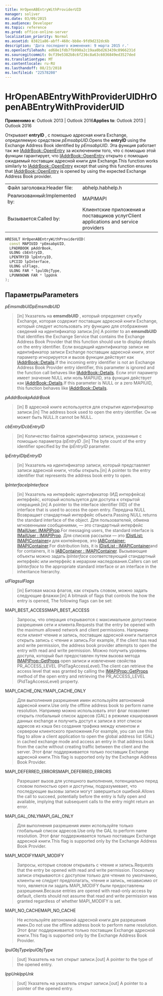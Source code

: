 ```yaml
---
title: HrOpenABEntryWithProviderUID
manager: soliver
ms.date: 03/09/2015
ms.audience: Developer
ms.topic: reference
ms.prod: office-online-server
localization_priority: Normal
ms.assetid: 83821a86-abff-460c-bb8e-9fd9d232dc6b
description: 'Дата последнего изменения: 9 марта 2015 г.'
ms.openlocfilehash: ed68e1fdb7fb990a2c19aa0bd263439c0966231d
ms.sourcegitcommit: 0cf39e5382b8c6f236c8a63c6036849ed3527ded
ms.translationtype: MT
ms.contentlocale: ru-RU
ms.lasthandoff: 08/23/2018
ms.locfileid: "22578208"
---
```

# <a name="hropenabentrywithprovideruid"></a><span data-ttu-id="71701-103">HrOpenABEntryWithProviderUID</span><span class="sxs-lookup"><span data-stu-id="71701-103">HrOpenABEntryWithProviderUID</span></span>

  
  
<span data-ttu-id="71701-104">**Применимо к**: Outlook 2013 | Outlook 2016</span><span class="sxs-lookup"><span data-stu-id="71701-104">**Applies to**: Outlook 2013 | Outlook 2016</span></span> 
  
<span data-ttu-id="71701-105">Открывает **entryID** , с помощью адресная книга Exchange, определяемую средством _pEmsabpUID_.</span><span class="sxs-lookup"><span data-stu-id="71701-105">Opens the **entryID** using the Exchange Address Book identified by  _pEmsabpUID_.</span></span> <span data-ttu-id="71701-106">Эта функция работает так же [IAddrBook::OpenEntry](iaddrbook-openentry.md) за исключением того, что с помощью этой функции гарантирует, что [IAddrBook::OpenEntry](iaddrbook-openentry.md) открыто с помощью ожидаемый поставщик адресной книги для Exchange.</span><span class="sxs-lookup"><span data-stu-id="71701-106">This function works similarly to [IAddrBook::OpenEntry](iaddrbook-openentry.md) except that using this function ensures that [IAddrBook::OpenEntry](iaddrbook-openentry.md) is opened by using the expected Exchange Address Book provider.</span></span> 
  
|||
|:-----|:-----|
|<span data-ttu-id="71701-107">Файл заголовка:</span><span class="sxs-lookup"><span data-stu-id="71701-107">Header file:</span></span>  <br/> |<span data-ttu-id="71701-108">abhelp.h</span><span class="sxs-lookup"><span data-stu-id="71701-108">abhelp.h</span></span>  <br/> |
|<span data-ttu-id="71701-109">Реализованный:</span><span class="sxs-lookup"><span data-stu-id="71701-109">Implemented by:</span></span>  <br/> |<span data-ttu-id="71701-110">MAPI</span><span class="sxs-lookup"><span data-stu-id="71701-110">MAPI</span></span>  <br/> |
|<span data-ttu-id="71701-111">Вызывается:</span><span class="sxs-lookup"><span data-stu-id="71701-111">Called by:</span></span>  <br/> |<span data-ttu-id="71701-112">Клиентские приложения и поставщиков услуг</span><span class="sxs-lookup"><span data-stu-id="71701-112">Client applications and service providers</span></span>  <br/> |
   
```cpp
HRESULT HrOpenABEntryWithProviderUID(
  const MAPIUID *pEmsabpUID,
  LPADRBOOK pAddrBook,
  ULONG cbEntryID,
  LPENTRYID lpEntryID,
  LPCIID lpInterface,
  ULONG ulFlags,
  ULONG FAR * lpulObjType,
  LPUNKNOWN FAR * lppUnk
);
```

## <a name="parameters"></a><span data-ttu-id="71701-113">Параметры</span><span class="sxs-lookup"><span data-stu-id="71701-113">Parameters</span></span>

 <span data-ttu-id="71701-114">_pEmsmdbUID_</span><span class="sxs-lookup"><span data-stu-id="71701-114">_pEmsmdbUID_</span></span>
  
> <span data-ttu-id="71701-115">[in] Указатель на **emsmdbUID** , который определяет службу Exchange, которая содержит поставщик адресной книги Exchange, который следует использовать эту функцию для отображения сведений на идентификатор записи.</span><span class="sxs-lookup"><span data-stu-id="71701-115">[in] A pointer to an **emsmdbUID** that identifies the Exchange Service that contains the Exchange Address Book Provider that this function should use to display details on the entry identifier.</span></span> <span data-ttu-id="71701-116">Если входящий идентификатор записи не идентификатор записи Exchange поставщик адресной книги, этот параметр игнорируется и вызов функции действует как [IAddrBook::Details](iaddrbook-details.md).</span><span class="sxs-lookup"><span data-stu-id="71701-116">If the incoming entry identifier is not an Exchange Address Book Provider entry identifier, this parameter is ignored and the function call behaves like [IAddrBook::Details](iaddrbook-details.md).</span></span> <span data-ttu-id="71701-117">Если этот параметр имеет значение NULL или ноль MAPIUID, эта функция действует как [IAddrBook::Details](iaddrbook-details.md).</span><span class="sxs-lookup"><span data-stu-id="71701-117">If this parameter is NULL or a zero MAPIUID, this function behaves like [IAddrBook::Details](iaddrbook-details.md).</span></span>
    
 <span data-ttu-id="71701-118">_pAddrBook_</span><span class="sxs-lookup"><span data-stu-id="71701-118">_pAddrBook_</span></span>
  
> <span data-ttu-id="71701-119">[in] В адресной книге используется для открытия идентификатор записи.</span><span class="sxs-lookup"><span data-stu-id="71701-119">[in] The address book used to open the entry identifier.</span></span> <span data-ttu-id="71701-120">Он не может быть NULL.</span><span class="sxs-lookup"><span data-stu-id="71701-120">It cannot be NULL.</span></span>
    
 <span data-ttu-id="71701-121">_cbEntryID_</span><span class="sxs-lookup"><span data-stu-id="71701-121">_cbEntryID_</span></span>
  
> <span data-ttu-id="71701-122">[in] Количество байтов идентификатор записи, указанные с помощью параметра _lpEntryID_ .</span><span class="sxs-lookup"><span data-stu-id="71701-122">[in] The byte count of the entry identifier specified by the  _lpEntryID_ parameter.</span></span> 
    
 <span data-ttu-id="71701-123">_lpEntryID_</span><span class="sxs-lookup"><span data-stu-id="71701-123">_lpEntryID_</span></span>
  
>  <span data-ttu-id="71701-124">[in] Указатель на идентификатор записи, который представляет записи адресной книги, чтобы открыть.</span><span class="sxs-lookup"><span data-stu-id="71701-124">[in] A pointer to the entry identifier that represents the address book entry to open.</span></span> 
    
 <span data-ttu-id="71701-125">_lpInterface_</span><span class="sxs-lookup"><span data-stu-id="71701-125">_lpInterface_</span></span>
  
> <span data-ttu-id="71701-126">[in] Указатель на интерфейс идентификатор (ИД интерфейса) интерфейс, который используется для доступа к открытой операцией.</span><span class="sxs-lookup"><span data-stu-id="71701-126">[in] A pointer to the interface identifier (IID) of the interface that is used to access the open entry.</span></span> <span data-ttu-id="71701-127">Передача NULL Возвращает стандартный интерфейс объекта.</span><span class="sxs-lookup"><span data-stu-id="71701-127">Passing NULL returns the standard interface of the object.</span></span> <span data-ttu-id="71701-128">Для пользователей, обмена мгновенными сообщениями, — это стандартный интерфейс [IMailUser: IMAPIProp](imailuserimapiprop.md).</span><span class="sxs-lookup"><span data-stu-id="71701-128">For messaging users, the standard interface is [IMailUser : IMAPIProp](imailuserimapiprop.md).</span></span> <span data-ttu-id="71701-129">Для списков рассылки — это [IDistList: IMAPIContainer](idistlistimapicontainer.md)и для контейнеров, это [IABContainer: IMAPIContainer](iabcontainerimapicontainer.md).</span><span class="sxs-lookup"><span data-stu-id="71701-129">For distribution lists, it is [IDistList : IMAPIContainer](idistlistimapicontainer.md)and for containers, it is [IABContainer : IMAPIContainer](iabcontainerimapicontainer.md).</span></span> <span data-ttu-id="71701-130">Вызывающие объекты можно задать _lpInterface_ соответствующий стандартный интерфейс или интерфейс в иерархии наследования.</span><span class="sxs-lookup"><span data-stu-id="71701-130">Callers can set  _lpInterface_ to the appropriate standard interface or an interface in the inheritance hierarchy.</span></span> 
    
 <span data-ttu-id="71701-131">_ulFlags_</span><span class="sxs-lookup"><span data-stu-id="71701-131">_ulFlags_</span></span>
  
> <span data-ttu-id="71701-132">[in] Битовая маска флагов, как открыть словом, можно задать следующие флажки:</span><span class="sxs-lookup"><span data-stu-id="71701-132">[in] A bitmask of flags that controls the how the entry is opened, The following flags can be set:</span></span>
    
<span data-ttu-id="71701-133">MAPI_BEST_ACCESS</span><span class="sxs-lookup"><span data-stu-id="71701-133">MAPI_BEST_ACCESS</span></span>
  
> <span data-ttu-id="71701-134">Запросы, что операция открываются с максимальное допустимое разрешения сети и клиента.</span><span class="sxs-lookup"><span data-stu-id="71701-134">Requests that the entry be opened with the maximum allowed network and client permissions.</span></span> <span data-ttu-id="71701-135">Например если клиент чтение и запись, поставщик адресной книги пытается открыть запись с чтение и запись.</span><span class="sxs-lookup"><span data-stu-id="71701-135">For example, if the client has read and write permission, the address book provider attempts to open the entry with read and write permission.</span></span> <span data-ttu-id="71701-136">Можно получить уровень доступа, который был предоставлен путем вызова метода [IMAPIProp::GetProps](imapiprop-getprops.md) open записи и извлечение свойства PR_ACCESS_LEVEL (PidTagAccessLevel).</span><span class="sxs-lookup"><span data-stu-id="71701-136">The client can retrieve the access level that was granted by calling the [IMAPIProp::GetProps](imapiprop-getprops.md) method of the open entry and retrieving the PR_ACCESS_LEVEL (PidTagAccessLevel) property.</span></span> 
    
<span data-ttu-id="71701-137">MAPI_CACHE_ONLY</span><span class="sxs-lookup"><span data-stu-id="71701-137">MAPI_CACHE_ONLY</span></span>
  
> <span data-ttu-id="71701-138">Для выполнения разрешения имен используйте автономной адресной книги.</span><span class="sxs-lookup"><span data-stu-id="71701-138">Use only the offline address book to perform name resolution.</span></span> <span data-ttu-id="71701-139">Например можно использовать этот флаг позволяет открыть глобальный список адресов (GAL) в режиме кэширования данных exchange и получить доступ к записи в этот список адресов из кэша без создания трафика между клиентом и сервером клиентского приложения.</span><span class="sxs-lookup"><span data-stu-id="71701-139">For example, you can use this flag to allow a client application to open the global address list (GAL) in cached exchange mode and access an entry in that address book from the cache without creating traffic between the client and the server.</span></span> <span data-ttu-id="71701-140">Этот флаг поддерживается только поставщик Exchange адресной книги.</span><span class="sxs-lookup"><span data-stu-id="71701-140">This flag is supported only by the Exchange Address Book Provider.</span></span>
    
<span data-ttu-id="71701-141">MAPI_DEFERRED_ERRORS</span><span class="sxs-lookup"><span data-stu-id="71701-141">MAPI_DEFERRED_ERRORS</span></span>
  
> <span data-ttu-id="71701-142">Разрешает вызов для успешного выполнения, потенциально перед словом полностью open и доступны, подразумевает, что последующие вызовы записи могут завершиться ошибкой.</span><span class="sxs-lookup"><span data-stu-id="71701-142">Allows the call to succeed, potentially before the entry is fully open and available, implying that subsequent calls to the entry might return an error.</span></span>
    
<span data-ttu-id="71701-143">MAPI_GAL_ONLY</span><span class="sxs-lookup"><span data-stu-id="71701-143">MAPI_GAL_ONLY</span></span>
  
> <span data-ttu-id="71701-144">Для выполнения разрешения имен используйте только глобальный список адресов.</span><span class="sxs-lookup"><span data-stu-id="71701-144">Use only the GAL to perform name resolution.</span></span> <span data-ttu-id="71701-145">Этот флаг поддерживается только поставщик Exchange адресной книги.</span><span class="sxs-lookup"><span data-stu-id="71701-145">This flag is supported only by the Exchange Address Book Provider.</span></span>
    
<span data-ttu-id="71701-146">MAPI_MODIFY</span><span class="sxs-lookup"><span data-stu-id="71701-146">MAPI_MODIFY</span></span>
  
> <span data-ttu-id="71701-147">Запросы, которые словом открывать с чтение и запись.</span><span class="sxs-lookup"><span data-stu-id="71701-147">Requests that the entry be opened with read and write permission.</span></span> <span data-ttu-id="71701-148">Поскольку записи открываются с доступом только для чтения по умолчанию, клиенты не следует предполагать, чтение и запись, независимо от того, является ли задать MAPI_MODIFY были предоставлены разрешения.</span><span class="sxs-lookup"><span data-stu-id="71701-148">Because entries are opened with read-only access by default, clients should not assume that read and write permission was granted regardless of whether MAPI_MODIFY is set.</span></span>
    
<span data-ttu-id="71701-149">MAPI_NO_CACHE</span><span class="sxs-lookup"><span data-stu-id="71701-149">MAPI_NO_CACHE</span></span>
  
> <span data-ttu-id="71701-150">Не используйте автономной адресной книги для разрешения имен.</span><span class="sxs-lookup"><span data-stu-id="71701-150">Do not use the offline address book to perform name resolution.</span></span> <span data-ttu-id="71701-151">Этот флаг поддерживается только поставщик Exchange адресной книги.</span><span class="sxs-lookup"><span data-stu-id="71701-151">This flag is supported only by the Exchange Address Book Provider.</span></span>
    
 <span data-ttu-id="71701-152">_lpulObjType_</span><span class="sxs-lookup"><span data-stu-id="71701-152">_lpulObjType_</span></span>
  
> <span data-ttu-id="71701-153">[out] Указатель на тип открыт записи.</span><span class="sxs-lookup"><span data-stu-id="71701-153">[out] A pointer to the type of the opened entry.</span></span>
    
 <span data-ttu-id="71701-154">_lppUnk_</span><span class="sxs-lookup"><span data-stu-id="71701-154">_lppUnk_</span></span>
  
> <span data-ttu-id="71701-155">[out] Указатель на указатель открыт записи.</span><span class="sxs-lookup"><span data-stu-id="71701-155">[out] A pointer to a pointer of the opened entry.</span></span>
    

